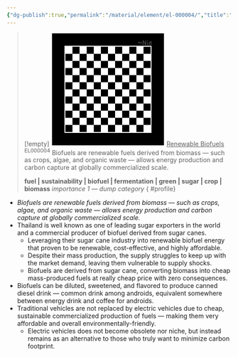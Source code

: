 ```yaml
---
{"dg-publish":true,"permalink":"/material/element/el-000004/","title":"Renewable Biofuels","tags":["-element"]}
---
```


>[!empty]
> ![RESOURCE/ASSET/OTHER/PlaceholderIcon.png|icon](/img/user/RESOURCE/ASSET/OTHER/PlaceholderIcon.png) <u class="title">Renewable Biofuels</u> <sup class="title">EL000004</sup> <b class="title"> </b>
> Biofuels are renewable fuels derived from biomass — such as crops, algae, and organic waste — allows energy production and carbon capture at globally commercialized scale.
> 
> <b>fuel | sustainability | biofuel | fermentation | green | sugar | crop | biomass</b>
> <i class="small">importance 1 — dump category</i>
{ #profile}


- *Biofuels are renewable fuels derived from biomass — such as crops, algae, and organic waste — allows energy production and carbon capture at globally commercialized scale.*
- Thailand is well known as one of leading sugar exporters in the world and a commercial producer of biofuel derived from sugar canes.
	- Leveraging their sugar cane industry into renewable biofuel energy that proven to be renewable, cost-effective, and highly affordable.
	- Despite their mass production, the supply struggles to keep up with the market demand, leaving them vulnerable to supply shocks.
	- Biofuels are derived from sugar cane, converting biomass into cheap mass-produced fuels at really cheap price with zero consequences.
- Biofuels can be diluted, sweetened, and flavored to produce canned diesel drink — common drink among androids, equivalent somewhere between energy drink and coffee for androids.
- Traditional vehicles are not replaced by electric vehicles due to cheap, sustainable commercialized production of fuels — making them very affordable and overall environmentally-friendly.
	- Electric vehicles does not become obsolete nor niche, but instead remains as an alternative to those who truly want to minimize carbon footprint.
